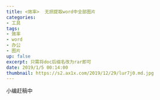 ```yaml
---
title: <效率>  无损提取word中全部图片
categories:
- 工具
tags: 
- 效率
- word
- 办公
- 图片
up: false
excerpt: 只需将doc后缀名改为rar即可
date: 2019/1/5 00:14:00
thumbnail: https://s2.ax1x.com/2019/12/29/lur7j0.md.jpg
---
```

小编赶稿中



